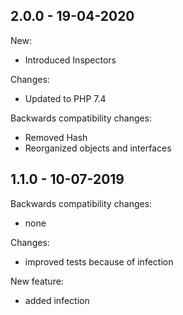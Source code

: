## 2.0.0 - 19-04-2020

New:
 - Introduced Inspectors
 
Changes:
 - Updated to PHP 7.4

Backwards compatibility changes:
 - Removed Hash
 - Reorganized objects and interfaces

## 1.1.0 - 10-07-2019

Backwards compatibility changes:
 - none

Changes:
 - improved tests because of infection

New feature:
 - added infection
